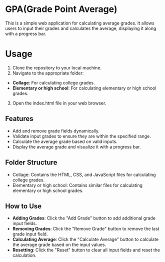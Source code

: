 # GPA(Grade Point Average)

This is a simple web application for calculating average grades. It allows users to input their grades and calculates the average, displaying it along with a progress bar.

# Usage

1. Clone the repository to your local machine.
2. Navigate to the appropriate folder:

- **Collage**: For calculating college grades.
- **Elementary or high school**: For calculating elementary or high school grades.

3. Open the index.html file in your web browser.

## Features

- Add and remove grade fields dynamically.
- Validate input grades to ensure they are within the specified range.
- Calculate the average grade based on valid inputs.
- Display the average grade and visualize it with a progress bar.

## Folder Structure

- Collage: Contains the HTML, CSS, and JavaScript files for calculating college grades.
- Elementary or high school: Contains similar files for calculating elementary or high school grades.

## How to Use

- **Adding Grades**: Click the "Add Grade" button to add additional grade input fields.
- **Removing Grades**: Click the "Remove Grade" button to remove the last grade input field.
- **Calculating Average**: Click the "Calculate Average" button to calculate the average grade based on the input values.
- **Resetting**: Click the "Reset" button to clear all input fields and reset the calculation.
